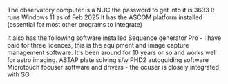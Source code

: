 
The observatory computer is a NUC the password to get into it is 3633
It runs Windows 11 as of Feb 2025
It has the ASCOM platform installed (essential for most other programs to integrate)

It also has the following software installed
Sequence generator Pro - I have paid for three licences, this is the equipment and image capture management software. It's been around for 10 years or so and works well for astro imaging.
ASTAP plate solving s/w
PHD2 autoguiding software
Microtouch focuser software and drivers - the ocuser is closely integrated with SG